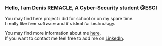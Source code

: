 ### Hello, I am Denis REMACLE, A Cyber-Security student @ESGI

You may find here project i did for school or on my spare time.  
I really like free software and it's ideal for technology.  

You may find more information about me [here](https://denis-remacle.github.io/).  
If you want to contact me feel free to add me on [LinkedIn](https://www.linkedin.com/in/denis-remacle/). 
